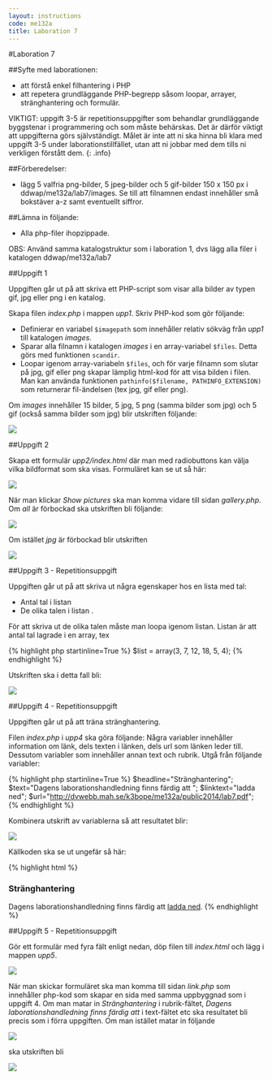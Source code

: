 ```yaml
---
layout: instructions
code: me132a
title: Laboration 7
---
```


#Laboration 7

##Syfte med laborationen:

- att förstå enkel filhantering i PHP
- att repetera grundläggande PHP-begrepp såsom loopar, arrayer, stränghantering och formulär. 

VIKTIGT: uppgift 3-5 är repetitionsuppgifter som behandlar grundläggande byggstenar i programmering och som måste behärskas. Det är därför viktigt att uppgifterna görs självständigt. Målet är inte att ni ska hinna bli klara med uppgift 3-5 under laborationstillfället, utan att ni jobbar med dem tills ni verkligen förstått dem. 
{: .info}

##Förberedelser:

- lägg 5 valfria png-bilder, 5 jpeg-bilder och 5 gif-bilder 150 x 150 px i  ddwap/me132a/lab7/images. Se till att filnamnen endast innehåller små bokstäver a-z samt eventuellt siffror. 

##Lämna in följande:

- Alla php-filer ihopzippade.

OBS: Använd samma katalogstruktur som i laboration 1, dvs lägg alla filer i katalogen ddwap/me132a/lab7

##Uppgift 1

Uppgiften går ut på att skriva ett PHP-script som visar alla bilder av typen gif, jpg eller png i en katalog. 

Skapa filen *index.php* i mappen *upp1*. Skriv PHP-kod som gör följande:

- Definierar en variabel `$imagepath` som innehåller relativ sökväg från *upp1* till katalogen *images*.
- Sparar alla filnamn i katalogen *images* i en array-variabel `$files`.  Detta görs med funktionen `scandir`. 
- Loopar igenom array-variabeln `$files`, och för varje filnamn som slutar på jpg, gif eller png skapar lämplig html-kod för att visa bilden i filen. Man kan använda funktionen `pathinfo($filename, PATHINFO_EXTENSION)` som returnerar fil-ändelsen (tex jpg, gif eller png).

Om *images* innehåller 15 bilder, 5 jpg, 5 png (samma bilder som jpg) och 5 gif (också samma bilder som jpg) blir utskriften följande:

![](im7/bild1.png)

##Uppgift 2

Skapa ett formulär *upp2/index.html* där man med radiobuttons kan välja vilka bildformat som ska visas. Formuläret kan se ut så här:

![](im7/bild2.png)

När man klickar *Show pictures* ska man komma vidare till sidan *gallery.php*. Om *all* är förbockad ska utskriften bli följande:

![](im7/bild3.png)

Om istället *jpg* är förbockad blir utskriften

![](im7/bild4.png)

##Uppgift 3 - Repetitionsuppgift

Uppgiften går ut på att skriva ut några egenskaper hos en lista med tal:

- Antal tal i listan
- De olika talen i listan . 

För att skriva ut de olika talen måste man loopa igenom listan. Listan är att antal tal lagrade i en array, tex

{% highlight php  startinline=True %}
$list = array(3, 7, 12, 18, 5, 4);
{% endhighlight %}

Utskriften ska i detta fall bli:

![](im7/bild5.png)

##Uppgift 4 - Repetitionsuppgift

Uppgiften går ut på att träna stränghantering. 

Filen *index.php* i *upp4* ska göra följande: Några variabler innehåller information om länk, dels texten i länken, dels url som länken leder till. Dessutom variabler som innehåller annan text och rubrik. Utgå från följande variabler:

{% highlight php  startinline=True %}
$headline="Stränghantering";
$text="Dagens laborationshandledning finns färdig att ";
$linktext="ladda ned";
$url="http://dvwebb.mah.se/k3bope/me132a/public2014/lab7.pdf";
{% endhighlight %}

Kombinera utskrift av variablerna så att resultatet blir:

![](im7/bild6.png)

Källkoden ska se ut ungefär så här: 

{% highlight html %}
<!doctype html>
<html>
<head>
<meta charset="UTF-8">
<title>Stränghantering</title>
</head>
<body>
<h3>Stränghantering</h3>
Dagens laborationshandledning finns färdig att 
<a href="http://homeweb.mah.se/~k3bope/da130a/notes2011/public/lab7.pdf">ladda ned</a>.
</body>
</html>
{% endhighlight %}

##Uppgift 5 - Repetitionsuppgift

Gör ett formulär med fyra fält enligt nedan, döp filen till *index.html* och lägg i mappen *upp5*. 

![](im7/bild7.png)

När man skickar formuläret ska man komma till sidan *link.php* som innehåller php-kod som skapar en sida med samma uppbyggnad som i uppgift 4. Om man matar in *Stränghantering* i rubrik-fältet, *Dagens laborationshandledning finns färdig att* i text-fältet etc ska resultatet bli precis som i förra uppgiften. Om man istället matar in följande

![](im7/bild8.png)

ska utskriften bli

![](im7/bild9.png)

